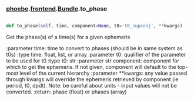 ### [phoebe](phoebe.md).[frontend](frontend.md).[Bundle](Bundle.md).to_phase

```py

def to_phase(self, time, component=None, t0='t0_supconj', **kwargs)

```



Get the phase(s) of a time(s) for a given ephemeris

:parameter time: time to convert to phases (should be in same system
    as t0s)
:type time: float, list, or array
:parameter t0: qualifier of the parameter to be used for t0
:type t0: str
:parameter str component: component for which to get the ephemeris.
    If not given, component will default to the top-most level of the
    current hierarchy
:parameter **kwargs: any value passed through kwargs will override the
    ephemeris retrieved by component (ie period, t0, dpdt).
    Note: be careful about units - input values will not be converted.
:return: phase (float) or phases (array)

